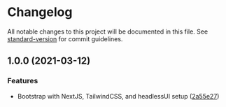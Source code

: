 # Changelog

All notable changes to this project will be documented in this file. See [standard-version](https://github.com/conventional-changelog/standard-version) for commit guidelines.

## 1.0.0 (2021-03-12)


### Features

* Bootstrap with NextJS, TailwindCSS, and headlessUI setup ([2a55e27](https://github.com/apnerve/mirrag/commit/2a55e27d0ccf84d167dfdbb46cebd69490873009))
